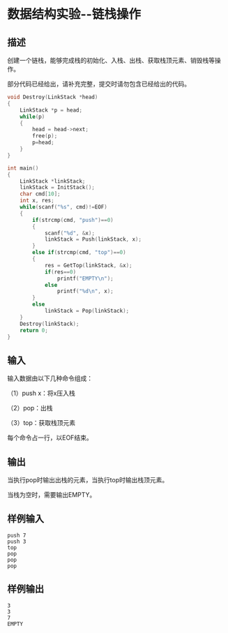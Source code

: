 # 数据结构实验--链栈操作

## 描述

创建一个链栈，能够完成栈的初始化、入栈、出栈、获取栈顶元素、销毁栈等操作。

部分代码已经给出，请补充完整，提交时请勿包含已经给出的代码。

```c
void Destroy(LinkStack *head)
{
    LinkStack *p = head;
    while(p)
    {
        head = head->next;
        free(p);
        p=head;
    }
}

int main()
{
    LinkStack *linkStack;
    linkStack = InitStack();
    char cmd[10];
    int x, res;
    while(scanf("%s", cmd)!=EOF)
    {
        if(strcmp(cmd, "push")==0)
        {
            scanf("%d", &x);
            linkStack = Push(linkStack, x);
        }
        else if(strcmp(cmd, "top")==0)
        {
            res = GetTop(linkStack, &x);
            if(res==0)
                printf("EMPTY\n");
            else
                printf("%d\n", x);
        }
        else
            linkStack = Pop(linkStack);
    }
    Destroy(linkStack);
    return 0;
}
```

## 输入

输入数据由以下几种命令组成：

（1）push x：将x压入栈

（2）pop：出栈

（3）top：获取栈顶元素

每个命令占一行，以EOF结束。

## 输出

当执行pop时输出出栈的元素，当执行top时输出栈顶元素。

当栈为空时，需要输出EMPTY。

## 样例输入

```
push 7
push 3
top
pop
pop
pop
```

## 样例输出

```
3
3
7
EMPTY
```